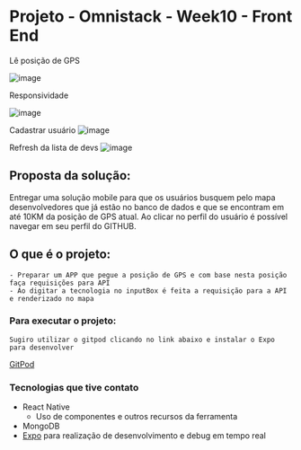 # Projeto - Omnistack - Week10 - **Front End**


Lê posição de GPS 

![image](https://user-images.githubusercontent.com/19207320/75403066-5086fb80-58e5-11ea-9824-f8ba3fa02236.png)

Responsividade

![image](https://user-images.githubusercontent.com/19207320/75403071-5381ec00-58e5-11ea-9319-eb9d093a5b64.png)

Cadastrar usuário
![image](https://user-images.githubusercontent.com/19207320/75403076-554baf80-58e5-11ea-9a8d-751e3d2becfa.png)

Refresh da lista de devs
![image](https://user-images.githubusercontent.com/19207320/75403079-57157300-58e5-11ea-8910-9483b773d715.png)

## Proposta da solução: 
Entregar uma solução mobile para que os usuários busquem pelo mapa desenvolvedores que já estão no banco de dados e
que se encontram em até 10KM da posição de GPS atual. Ao clicar no perfil do usuário é possível navegar em seu perfil do GITHUB.

## O que é o projeto:  
    - Preparar um APP que pegue a posição de GPS e com base nesta posição faça requisições para API
    - Ao digitar a tecnologia no inputBox é feita a requisição para a API e renderizado no mapa 

### Para executar o projeto: 
    Sugiro utilizar o gitpod clicando no link abaixo e instalar o Expo para desenvolver
    
[GitPod](https://gitpod.io/#https://github.com/brunotdantas/Week10-omnistack-mobile/)


### Tecnologias que tive contato 
- React Native
  - Uso de componentes e outros recursos da ferramenta
- MongoDB
- [Expo](https://expo.io/) para realização de desenvolvimento e debug em tempo real 
 
